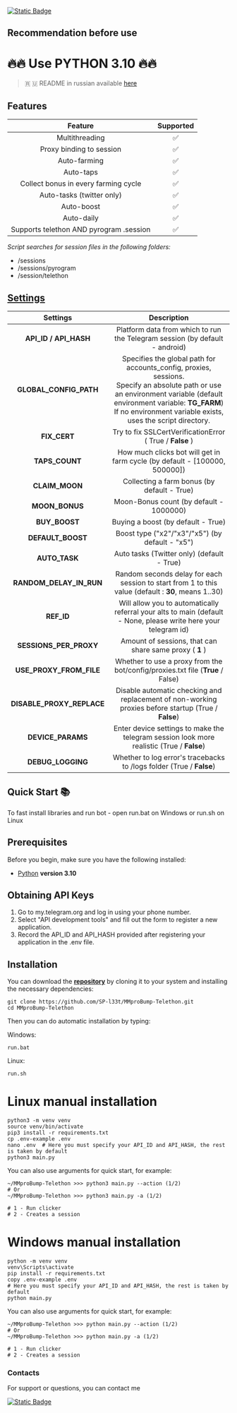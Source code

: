 [![Static Badge](https://img.shields.io/badge/Telegram-Bot%20Link-Link?style=for-the-badge&logo=Telegram&logoColor=white&logoSize=auto&color=blue)](https://t.me/MMproBump_bot?start=ref_525256526)

## Recommendation before use

# 🔥🔥 Use PYTHON 3.10 🔥🔥

> 🇷 🇺 README in russian available [here](README-RU.md)

## Features  
|                 Feature                 | Supported |
|:---------------------------------------:|:---------:|
|             Multithreading              |     ✅     |
|        Proxy binding to session         |     ✅     |
|              Auto-farming               |     ✅     |
|                Auto-taps                |     ✅     |
|  Collect bonus in every farming cycle   |     ✅     |
|        Auto-tasks (twitter only)        |     ✅     |
|               Auto-boost                |     ✅     |
|               Auto-daily                |     ✅     |
| Supports telethon AND pyrogram .session |     ✅     |

_Script searches for session files in the following folders:_
* /sessions
* /sessions/pyrogram
* /session/telethon


## [Settings](https://github.com/SP-l33t/MMproBump-Telethon/blob/master/.env-example/)
|         Settings          |                                                                                                                  Description                                                                                                                  |
|:-------------------------:|:---------------------------------------------------------------------------------------------------------------------------------------------------------------------------------------------------------------------------------------------:|
|   **API_ID / API_HASH**   |                                                                                  Platform data from which to run the Telegram session (by default - android)                                                                                  |
|  **GLOBAL_CONFIG_PATH**   | Specifies the global path for accounts_config, proxies, sessions. <br/>Specify an absolute path or use an environment variable (default environment variable: **TG_FARM**) <br/>If no environment variable exists, uses the script directory. |
|       **FIX_CERT**        |                                                                                           Try to fix  SSLCertVerificationError ( True / **False** )                                                                                           |
|      **TAPS_COUNT**       |                                                                                  How much clicks bot will get in farm cycle (by default - [100000, 500000])                                                                                   |
|      **CLAIM_MOON**       |                                                                                                 Collecting a farm bonus  (by default - True)                                                                                                  |
|      **MOON_BONUS**       |                                                                                                    Moon-Bonus count (by default - 1000000)                                                                                                    |
|       **BUY_BOOST**       |                                                                                                      Buying a boost (by default - True)                                                                                                       |
|     **DEFAULT_BOOST**     |                                                                                                Boost type ("x2"/"x3"/"x5") (by default - "x5")                                                                                                |
|       **AUTO_TASK**       |                                                                                                  Auto tasks (Twitter only) (default - True)                                                                                                   |
|  **RANDOM_DELAY_IN_RUN**  |                                                                      Random seconds delay for each session to start from 1 to this value (default : **30**, means 1..30)                                                                      |
|        **REF_ID**         |                                                                Will allow you to automatically referral your alts to main (default - None, please write here your telegram id)                                                                |
|  **SESSIONS_PER_PROXY**   |                                                                                            Amount of sessions, that can share same proxy ( **1** )                                                                                            |
|  **USE_PROXY_FROM_FILE**  |                                                                                Whether to use a proxy from the bot/config/proxies.txt file (**True** / False)                                                                                 |
| **DISABLE_PROXY_REPLACE** |                                                                      Disable automatic checking and replacement of non-working proxies before startup (True / **False**)                                                                      |
|     **DEVICE_PARAMS**     |                                                                          Enter device settings to make the telegram session look more realistic  (True / **False**)                                                                           |
|     **DEBUG_LOGGING**     |                                                                                     Whether to log error's tracebacks to /logs folder (True / **False**)                                                                                      |

## Quick Start 📚

To fast install libraries and run bot - open run.bat on Windows or run.sh on Linux

## Prerequisites
Before you begin, make sure you have the following installed:
- [Python](https://www.python.org/downloads/) **version 3.10**

## Obtaining API Keys
1. Go to my.telegram.org and log in using your phone number.
2. Select "API development tools" and fill out the form to register a new application.
3. Record the API_ID and API_HASH provided after registering your application in the .env file.

## Installation
You can download the [**repository**](https://github.com/SP-l33t/MMproBump-Telethon) by cloning it to your system and installing the necessary dependencies:
```shell
git clone https://github.com/SP-l33t/MMproBump-Telethon.git
cd MMproBump-Telethon
```

Then you can do automatic installation by typing:

Windows:
```shell
run.bat
```

Linux:
```shell
run.sh
```

# Linux manual installation
```shell
python3 -m venv venv
source venv/bin/activate
pip3 install -r requirements.txt
cp .env-example .env
nano .env  # Here you must specify your API_ID and API_HASH, the rest is taken by default
python3 main.py
```

You can also use arguments for quick start, for example:
```shell
~/MMproBump-Telethon >>> python3 main.py --action (1/2)
# Or
~/MMproBump-Telethon >>> python3 main.py -a (1/2)

# 1 - Run clicker
# 2 - Creates a session
```

# Windows manual installation
```shell
python -m venv venv
venv\Scripts\activate
pip install -r requirements.txt
copy .env-example .env
# Here you must specify your API_ID and API_HASH, the rest is taken by default
python main.py
```

You can also use arguments for quick start, for example:
```shell
~/MMproBump-Telethon >>> python main.py --action (1/2)
# Or
~/MMproBump-Telethon >>> python main.py -a (1/2)

# 1 - Run clicker
# 2 - Creates a session
```

### Contacts

For support or questions, you can contact me

[![Static Badge](https://img.shields.io/badge/Telegram-Channel-Link?style=for-the-badge&logo=Telegram&logoColor=white&logoSize=auto&color=blue)](https://t.me/desforge_crypto)